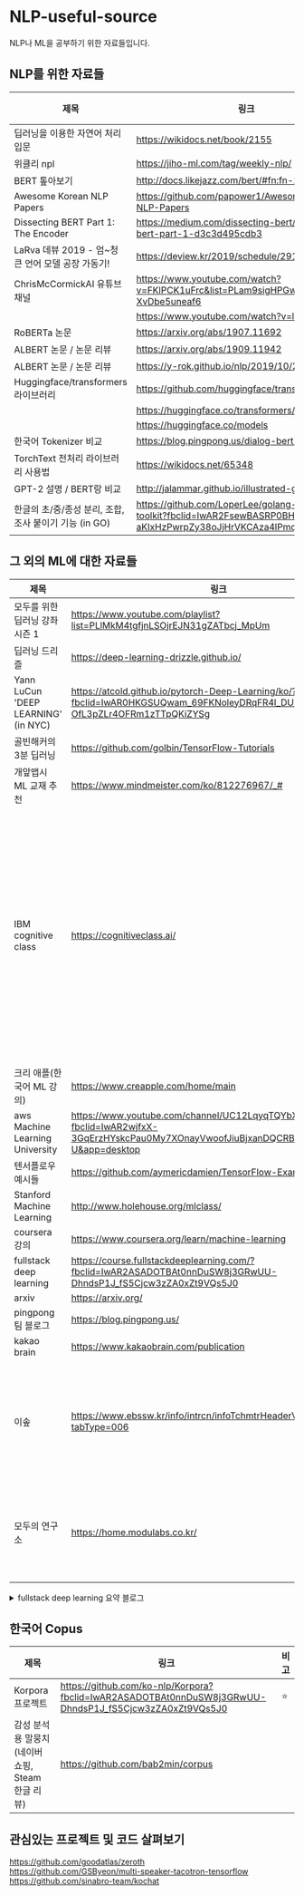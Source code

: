 # NLP-useful-source
NLP나 ML을 공부하기 위한 자료들입니다.



## NLP를 위한 자료들

|제목|링크|비고|
|------|---|----|
|딥러닝을 이용한 자연어 처리 입문|https://wikidocs.net/book/2155|⭐|
|위클리 npl|https://jiho-ml.com/tag/weekly-nlp/| |
|BERT 톺아보기|http://docs.likejazz.com/bert/#fn:fn-2| |
|Awesome Korean NLP Papers|https://github.com/papower1/Awesome-Korean-NLP-Papers|⭐|
|Dissecting BERT Part 1: The Encoder|https://medium.com/dissecting-bert/dissecting-bert-part-1-d3c3d495cdb3| |
|LaRva 데뷰 2019 - 엄~청 큰 언어 모델 공장 가동기!|https://deview.kr/2019/schedule/291| |
|ChrisMcCormickAI 유튜브 채널 |https://www.youtube.com/watch?v=FKlPCK1uFrc&list=PLam9sigHPGwOBuH4_4fr-XvDbe5uneaf6| |
| |https://www.youtube.com/watch?v=l8ZYCvgGu0o| |
|RoBERTa 논문|https://arxiv.org/abs/1907.11692| |
|ALBERT 논문 / 논문 리뷰|https://arxiv.org/abs/1909.11942| |
|ALBERT 논문 / 논문 리뷰|https://y-rok.github.io/nlp/2019/10/23/albert.html| |
|Huggingface/transformers 라이브러리|https://github.com/huggingface/transformers| |
| |https://huggingface.co/transformers/quicktour.html| |
| |https://huggingface.co/models| |
|한국어 Tokenizer 비교|https://blog.pingpong.us/dialog-bert-tokenizer/| |
|TorchText 전처리 라이브러리 사용법|https://wikidocs.net/65348| |
|GPT-2 설명 / BERT랑 비교|http://jalammar.github.io/illustrated-gpt2/| |
|한글의 초/중/종성 분리, 조합, 조사 붙이기 기능 (in GO)|https://github.com/LoperLee/golang-hangul-toolkit?fbclid=IwAR2FsewBASRP0BH8JY-aKIxHzPwrpZy38oJjHrVKCAza4lPmqAKrAbjqq54| |



## 그 외의 ML에 대한 자료들
|제목|링크|비고|
|--|--|--|
|모두를 위한 딥러닝 강좌 시즌 1|https://www.youtube.com/playlist?list=PLlMkM4tgfjnLSOjrEJN31gZATbcj_MpUm| |
|딥러닝 드리즐|https://deep-learning-drizzle.github.io/|⭐|
|Yann LuCun 'DEEP LEARNING' (in NYC)|https://atcold.github.io/pytorch-Deep-Learning/ko/?fbclid=IwAR0HKGSUQwam_69FKNoleyDRqFR4l_DUH-OfL3pZLr4OFRm1zTTpQKiZYSg|⭐|  
|골빈해커의 3분 딥러닝|https://github.com/golbin/TensorFlow-Tutorials| |
|개앞맵시 ML 교재 추천|https://www.mindmeister.com/ko/812276967/_# |⭐|
|IBM cognitive class|https://cognitiveclass.ai/|⭐ IBM에서 제공하는 data, ml 관련 강의로, script까지 줘서 비영어권의 접근성 나쁘지 않음 |
|크리 애플(한국어 ML 강의)|https://www.creapple.com/home/main| |
|aws Machine Learning University|https://www.youtube.com/channel/UC12LqyqTQYbXatYS9AA7Nuw?fbclid=IwAR2wjfxX-3GqErzHYskcPau0My7XOnayVwoofJiuBjxanDQCRBUaGhUF4-U&app=desktop| |
|텐서플로우 예시들|https://github.com/aymericdamien/TensorFlow-Examples| |
|Stanford Machine Learning|http://www.holehouse.org/mlclass/| |
|coursera 강의|https://www.coursera.org/learn/machine-learning|⭐|
|fullstack deep learning|https://course.fullstackdeeplearning.com/?fbclid=IwAR2ASADOTBAt0nnDuSW8j3GRwUU-DhndsP1J_fS5Cjcw3zZA0xZt9VQs5J0|⭐|
|arxiv|https://arxiv.org/| |
|pingpong팀 블로그|https://blog.pingpong.us/| |
|kakao brain|https://www.kakaobrain.com/publication| |
|이솦|https://www.ebssw.kr/info/intrcn/infoTchmtrHeaderView.do?tabType=006|EBS에서 고교생을 대상으로 만든 인공지능|
|모두의 연구소|https://home.modulabs.co.kr/|다양한 주제의 강의를 제공합니다.|



<details>
    <summary>fullstack deep learning 요약 블로그</summary>

1. Setting up Machine Learning Projects https://medium.com/@heegyukim/full-stack-deep-learning-setting-up-machine-learning-projects-32681ccac007
2. Infrastructure and Tooling
https://medium.com/@heegyukim/full-stack-deep-learning-infrastructure-and-tooling-e0cd33af7a9e
3. Data Management
https://medium.com/@heegyukim/full-stack-deep-learning-data-management-7ee8ca43aac7
4. Machine Learning Teams
https://medium.com/@heegyukim/full-stack-deep-learning-machine-learning-teams-8aaa2e22b5ca
5. Training and Debugging
https://medium.com/@heegyukim/full-stack-deep-learning-training-and-debugging-1c0f1d587e66
6. Testing and Deployment
https://medium.com/@heegyukim/full-stack-deep-learning-testing-and-deployment-d98568424a8a
</details>

## 한국어 Copus
|제목|링크|비고|
|--|--|--|
|Korpora 프로젝트 |https://github.com/ko-nlp/Korpora?fbclid=IwAR2ASADOTBAt0nnDuSW8j3GRwUU-DhndsP1J_fS5Cjcw3zZA0xZt9VQs5J0|⭐|
|감성 분석용 말뭉치(네이버 쇼핑, Steam 한글 리뷰)| https://github.com/bab2min/corpus| |


## 관심있는 프로젝트 및 코드 살펴보기  
https://github.com/goodatlas/zeroth  
https://github.com/GSByeon/multi-speaker-tacotron-tensorflow  
https://github.com/sinabro-team/kochat  
